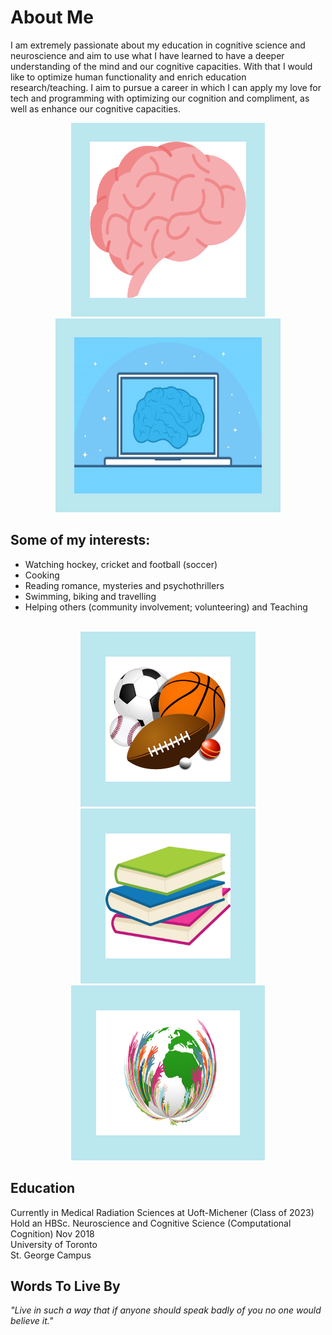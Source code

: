 # About Me 

I am extremely passionate about my education in cognitive science and neuroscience and aim to use what I have learned to have a deeper understanding of the mind and our cognitive capacities. With that I would like to optimize human functionality and enrich education research/teaching. I aim to pursue a career in which I can apply my love for tech and programming with optimizing our cognition and compliment, as well as enhance our cognitive capacities.
<br> 

<center>
<img src="img/brain.png" alt="brain" style="width:250px;height:250px;border:30px solid #bbe7ef"><img src="img/braintech.png" alt="braintech" style="width:300px;height:250px;border:30px solid #bbe7ef"></center>


## Some of my interests: 
* Watching hockey, cricket and football (soccer)
* Cooking
* Reading romance, mysteries and psychothrillers
* Swimming, biking and travelling
* Helping others (community involvement; volunteering) and Teaching
<br> 

<center>
<img src="img/sports.png" alt="sports" style="width:200px;height:200px;border:40px solid #bbe7ef"><img src="img/Books.png" alt="Books" style="width:200px;height:200px;border:40px solid #bbe7ef"><img src="img/worldhands.png" alt="worldhands" style="width:230px;height:200px;border:40px solid #bbe7ef"></center>


## Education
Currently in Medical Radiation Sciences at Uoft-Michener (Class of 2023)<br />
Hold an HBSc. Neuroscience and Cognitive Science (Computational Cognition) Nov 2018<br />
University of Toronto<br />
St. George Campus<br />

## Words To Live By
*"Live in such a way that if anyone should speak badly of you no one would believe it."*
